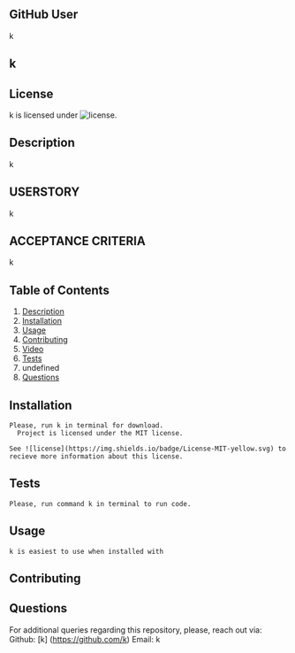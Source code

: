
  ## GitHub User
  k
  
  ## k
  
  ## License 
  k is licensed under ![license](https://img.shields.io/badge/License-MIT-yellow.svg).

  ## Description
  k
  
  ## USERSTORY
  k
  
  ## ACCEPTANCE CRITERIA
  k
  
  ## Table of Contents
  1. [Description](#description)
  2. [Installation](#installation)
  3. [Usage](#usage)
  4. [Contributing](#contributing)
  5. [Video](#video)
  6. [Tests](#tests)
  7. undefined
  8. [Questions](#questions)

  ## Installation
    Please, run k in terminal for download. 
      Project is licensed under the MIT license.
      
    See ![license](https://img.shields.io/badge/License-MIT-yellow.svg) to recieve more information about this license.
    
  ## Tests
    Please, run command k in terminal to run code.

  ## Usage
    k is easiest to use when installed with 

  ## Contributing
    

  ## Questions
  For additional queries regarding this repository, please, reach out via:
  Github: [k] (https://github.com/k)
  Email: k
